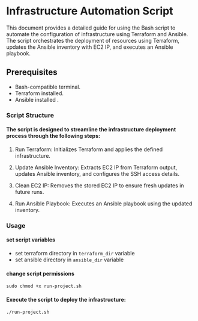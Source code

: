 # Infrastructure Automation Script 
This document provides a detailed guide for using the Bash script to automate the configuration of infrastructure using Terraform and Ansible. The script orchestrates the deployment of resources using Terraform, updates the Ansible inventory with EC2 IP, and executes an Ansible playbook.

## Prerequisites
- Bash-compatible terminal.
- Terraform installed.
- Ansible installed .

### Script Structure
#### The script is designed to streamline the infrastructure deployment process through the following steps:

1. Run Terraform: Initializes Terraform and applies the defined infrastructure.

2. Update Ansible Inventory: Extracts EC2 IP from Terraform output, updates Ansible inventory, and configures the SSH access details.

3. Clean EC2 IP: Removes the stored EC2 IP to ensure fresh updates in future runs.

4. Run Ansible Playbook: Executes an Ansible playbook using the updated inventory.


### Usage

#### set script variables
- set terraform directory in `terraform_dir` variable
- set ansible directory in `ansible_dir` variable

#### change script permissions
```
sudo chmod +x run-project.sh
```

#### Execute the script to deploy the infrastructure:

```
./run-project.sh
```
